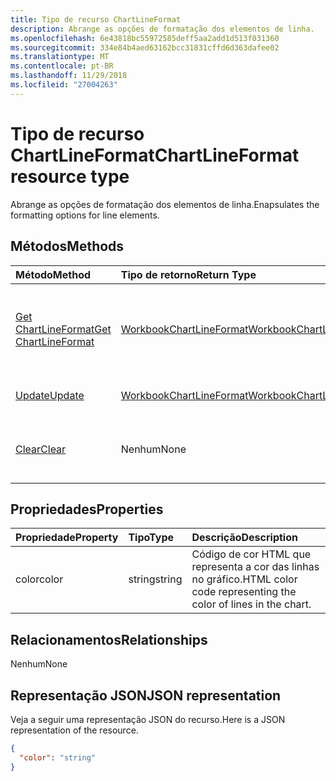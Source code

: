 ```yaml
---
title: Tipo de recurso ChartLineFormat
description: Abrange as opções de formatação dos elementos de linha.
ms.openlocfilehash: 6e43818bc55972585deff5aa2add1d513f031360
ms.sourcegitcommit: 334e84b4aed63162bcc31831cffd6d363dafee02
ms.translationtype: MT
ms.contentlocale: pt-BR
ms.lasthandoff: 11/29/2018
ms.locfileid: "27004263"
---
```

# <a name="chartlineformat-resource-type"></a><span data-ttu-id="7e451-103">Tipo de recurso ChartLineFormat</span><span class="sxs-lookup"><span data-stu-id="7e451-103">ChartLineFormat resource type</span></span>

<span data-ttu-id="7e451-104">Abrange as opções de formatação dos elementos de linha.</span><span class="sxs-lookup"><span data-stu-id="7e451-104">Enapsulates the formatting options for line elements.</span></span>


## <a name="methods"></a><span data-ttu-id="7e451-105">Métodos</span><span class="sxs-lookup"><span data-stu-id="7e451-105">Methods</span></span>

| <span data-ttu-id="7e451-106">Método</span><span class="sxs-lookup"><span data-stu-id="7e451-106">Method</span></span>           | <span data-ttu-id="7e451-107">Tipo de retorno</span><span class="sxs-lookup"><span data-stu-id="7e451-107">Return Type</span></span>    |<span data-ttu-id="7e451-108">Descrição</span><span class="sxs-lookup"><span data-stu-id="7e451-108">Description</span></span>|
|:---------------|:--------|:----------|
|[<span data-ttu-id="7e451-109">Get ChartLineFormat</span><span class="sxs-lookup"><span data-stu-id="7e451-109">Get ChartLineFormat</span></span>](../api/chartlineformat-get.md) | [<span data-ttu-id="7e451-110">WorkbookChartLineFormat</span><span class="sxs-lookup"><span data-stu-id="7e451-110">WorkbookChartLineFormat</span></span>](chartlineformat.md) |<span data-ttu-id="7e451-111">Leia as propriedades e os relacionamentos do objeto chartLineFormat.</span><span class="sxs-lookup"><span data-stu-id="7e451-111">Read properties and relationships of chartLineFormat object.</span></span>|
|[<span data-ttu-id="7e451-112">Update</span><span class="sxs-lookup"><span data-stu-id="7e451-112">Update</span></span>](../api/chartlineformat-update.md) | [<span data-ttu-id="7e451-113">WorkbookChartLineFormat</span><span class="sxs-lookup"><span data-stu-id="7e451-113">WorkbookChartLineFormat</span></span>](chartlineformat.md) |<span data-ttu-id="7e451-114">Atualize o objeto ChartLineFormat.</span><span class="sxs-lookup"><span data-stu-id="7e451-114">Update ChartLineFormat object.</span></span> |
|[<span data-ttu-id="7e451-115">Clear</span><span class="sxs-lookup"><span data-stu-id="7e451-115">Clear</span></span>](../api/chartlineformat-clear.md)|<span data-ttu-id="7e451-116">Nenhum</span><span class="sxs-lookup"><span data-stu-id="7e451-116">None</span></span>|<span data-ttu-id="7e451-117">Limpe a formatação da linha de um elemento do gráfico.</span><span class="sxs-lookup"><span data-stu-id="7e451-117">Clear the line format of a chart element.</span></span>|

## <a name="properties"></a><span data-ttu-id="7e451-118">Propriedades</span><span class="sxs-lookup"><span data-stu-id="7e451-118">Properties</span></span>
| <span data-ttu-id="7e451-119">Propriedade</span><span class="sxs-lookup"><span data-stu-id="7e451-119">Property</span></span>     | <span data-ttu-id="7e451-120">Tipo</span><span class="sxs-lookup"><span data-stu-id="7e451-120">Type</span></span>   |<span data-ttu-id="7e451-121">Descrição</span><span class="sxs-lookup"><span data-stu-id="7e451-121">Description</span></span>|
|:---------------|:--------|:----------|
|<span data-ttu-id="7e451-122">color</span><span class="sxs-lookup"><span data-stu-id="7e451-122">color</span></span>|<span data-ttu-id="7e451-123">string</span><span class="sxs-lookup"><span data-stu-id="7e451-123">string</span></span>|<span data-ttu-id="7e451-124">Código de cor HTML que representa a cor das linhas no gráfico.</span><span class="sxs-lookup"><span data-stu-id="7e451-124">HTML color code representing the color of lines in the chart.</span></span>|

## <a name="relationships"></a><span data-ttu-id="7e451-125">Relacionamentos</span><span class="sxs-lookup"><span data-stu-id="7e451-125">Relationships</span></span>
<span data-ttu-id="7e451-126">Nenhum</span><span class="sxs-lookup"><span data-stu-id="7e451-126">None</span></span>


## <a name="json-representation"></a><span data-ttu-id="7e451-127">Representação JSON</span><span class="sxs-lookup"><span data-stu-id="7e451-127">JSON representation</span></span>

<span data-ttu-id="7e451-128">Veja a seguir uma representação JSON do recurso.</span><span class="sxs-lookup"><span data-stu-id="7e451-128">Here is a JSON representation of the resource.</span></span>

<!--{
  "blockType": "resource",
  "baseType": "microsoft.graph.entity",
  "optionalProperties": [],
  "@odata.type": "microsoft.graph.workbookChartLineFormat"
}-->

```json
{
  "color": "string"
}

```

<!-- uuid: 8fcb5dbc-d5aa-4681-8e31-b001d5168d79
2015-10-25 14:57:30 UTC -->
<!-- {
  "type": "#page.annotation",
  "description": "ChartLineFormat resource",
  "keywords": "",
  "section": "documentation",
  "tocPath": ""
}-->